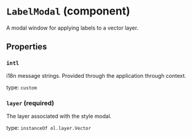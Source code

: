 `LabelModal` (component)
========================

A modal window for applying labels to a vector layer.

Properties
----------

### `intl`

i18n message strings. Provided through the application through context.

type: `custom`


### `layer` (required)

The layer associated with the style modal.

type: `instanceOf ol.layer.Vector`

